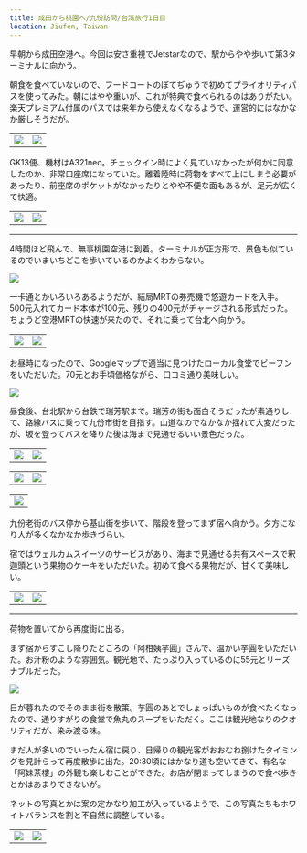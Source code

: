 ```yaml
---
title: 成田から桃園へ/九份訪問/台湾旅行1日目
location: Jiufen, Taiwan
---
```


早朝から成田空港へ。今回は安さ重視でJetstarなので、駅からやや歩いて第3ターミナルに向かう。

朝食を食べていないので、フードコートのぼてぢゅうで初めてプライオリティパスを使ってみた。朝にはやや重いが、これが特典で食べられるのはありがたい。楽天プレミアム付属のパスでは来年から使えなくなるようで、運営的にはなかなか厳しそうだが。

<table>
  <tr>
    <td><img src="https://photos.apkas.net/medium/202412/20241205-064254.webp" /></td>
    <td><img src="https://photos.apkas.net/medium/202412/20241205-065116.webp" /></td>
  </tr>
</table>

GK13便、機材はA321neo。チェックイン時によく見ていなかったが何かに同意したのか、非常口座席になっていた。離着陸時に荷物をすべて上にしまう必要があったり、前座席のポケットがなかったりとやや不便な面もあるが、足元が広くて快適。

<table>
  <tr>
    <td><img src="https://photos.apkas.net/medium/202412/20241205-081134.webp" /></td>
    <td><img src="https://photos.apkas.net/medium/202412/20241205-101524.webp" /></td>
  </tr>
</table>

---

4時間ほど飛んで、無事桃園空港に到着。ターミナルが正方形で、景色も似ているのでいまいちどこを歩いているのかよくわからない。

![](https://photos.apkas.net/medium/202412/20241205-133449.webp)

一卡通とかいろいろあるようだが、結局MRTの券売機で悠遊カードを入手。500元入れてカード本体が100元、残りの400元がチャージされる形式だった。ちょうど空港MRTの快速が来たので、それに乗って台北へ向かう。

<table>
  <tr>
    <td><img src="https://photos.apkas.net/medium/202412/20241205-141639.webp" /></td>
    <td><img src="https://photos.apkas.net/medium/202412/20241205-141942.webp" /></td>
  </tr>
</table>

お昼時になったので、Googleマップで適当に見つけたローカル食堂でビーフンをいただいた。70元とお手頃価格ながら、口コミ通り美味しい。

![](https://photos.apkas.net/medium/202412/20241205-150508.webp)

昼食後、台北駅から台鉄で瑞芳駅まで。瑞芳の街も面白そうだったが素通りして、路線バスに乗って九份市街を目指す。山道なのでなかなか揺れて大変だったが、坂を登ってバスを降りた後は海まで見通せるいい景色だった。

<table>
  <tr>
    <td><img class="top" src="https://photos.apkas.net/medium/202412/20241205-160544.webp" /></td>
    <td><img class="top" src="https://photos.apkas.net/medium/202412/20241205-164543.webp" /></td>
  </tr>
</table>

<table>
  <tr>
    <td><img class="middle" src="https://photos.apkas.net/medium/202412/20241205-164650.webp" /></td>
    <td><img class="middle" src="https://photos.apkas.net/medium/202412/20241205-165524.webp" /></td>
  </tr>
</table>

<table>
  <tr>
    <td><img class="bottom" src="https://photos.apkas.net/medium/202412/20241205-170514.webp" /></td>
  </tr>
</table>

九份老街のバス停から基山街を歩いて、階段を登ってまず宿へ向かう。夕方になり人が多くなかなか歩きづらい。

宿ではウェルカムスイーツのサービスがあり、海まで見通せる共有スペースで釈迦頭という果物のケーキをいただいた。初めて食べる果物だが、甘くて美味しい。

<table>
  <tr>
    <td><img src="https://photos.apkas.net/medium/202412/20241205-171225.webp" /></td>
    <td><img src="https://photos.apkas.net/medium/202412/20241205-175348.webp" /></td>
  </tr>
</table>

---

荷物を置いてから再度街に出る。

まず宿からすこし降りたところの「阿柑姨芋圓」さんで、温かい芋圓をいただいた。お汁粉のような雰囲気。観光地で、たっぷり入っているのに55元とリーズナブルだった。

![](https://photos.apkas.net/medium/202412/20241205-182136.webp)

日が暮れたのでそのまま街を散策。芋圓のあとでしょっぱいものが食べたくなったので、通りすがりの食堂で魚丸のスープをいただく。ここは観光地なりのクオリティだが、染み渡る味。

まだ人が多いのでいったん宿に戻り、日帰りの観光客がおおむね捌けたタイミングを見計らって再度散歩に出た。20:30頃にはかなり道も空いてきて、有名な「阿妹茶樓」の外観も楽しむことができた。お店が閉まってしまうので食べ歩きとかはあまりできないが。

ネットの写真とかは案の定かなり加工が入っているようで、この写真たちもホワイトバランスを割と不自然に調整している。

<table>
  <tr>
    <td><img src="https://photos.apkas.net/medium/202412/20241205-211705.webp" /></td>
    <td><img src="https://photos.apkas.net/medium/202412/20241205-212407.webp" /></td>
  </tr>
</table>
